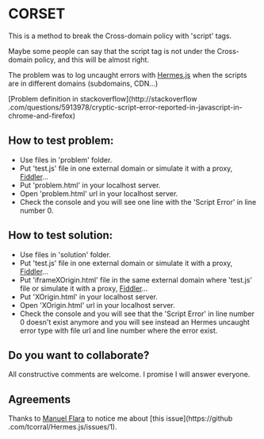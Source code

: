 # CORSET
This is a method to break the Cross-domain policy with 'script' tags.

Maybe some people can say that the script tag is not under the Cross-domain policy, and this will be almost right.

The problem was to log uncaught errors with [Hermes.js](https://github.com/tcorral/Hermes.js) when the scripts are in
 different domains (subdomains, CDN...)

[Problem definition in stackoverflow](http://stackoverflow
.com/questions/5913978/cryptic-script-error-reported-in-javascript-in-chrome-and-firefox)

## How to test problem:
* Use files in 'problem' folder.
* Put 'test.js' file in one external domain or simulate it with a proxy, [Fiddler](http://www.fiddler2.com/)...
* Put 'problem.html' in your localhost server.
* Open 'problem.html' url in your localhost server.
* Check the console and you will see one line with the 'Script Error' in line number 0.

## How to test solution:
* Use files in 'solution' folder.
* Put 'test.js' file in one external domain or simulate it with a proxy, [Fiddler](http://www.fiddler2.com/)...
* Put 'iframeXOrigin.html' file in the same external domain where 'test.js' file or simulate it with a proxy,
[Fiddler](http://www.fiddler2.com/)...
* Put 'XOrigin.html' in your localhost server.
* Open 'XOrigin.html' url in your localhost server.
* Check the console and you will see that the 'Script Error' in line number 0 doesn't exist anymore and you will see
instead an Hermes uncaught error type with file url and line number where the error exist.

## Do you want to collaborate?

All constructive comments are welcome. I promise I will answer everyone.

## Agreements

Thanks to [Manuel Flara](https://github.com/manuelflara) to notice me about [this issue](https://github
.com/tcorral/Hermes.js/issues/1).